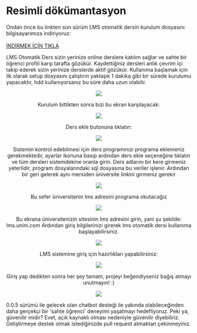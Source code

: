 <h1>Resimli dökümantasyon</h1>
Ondan önce bu linkten son sürüm LMS otomatik dersin kurulum dosyasını bilgisayarımıza indiriyoruz:<br><br>
<a href="https://github.com/halitsever/lms-otomatik-ders/releases/latest/download/Lmsotomatikders.exe">İNDİRMEK İÇİN TIKLA</a>

LMS Otomatik Ders sizin yerinize online derslere katılım sağlar ve sahte bir öğrenci profili karşı tarafta gözükür. Kaydettiğiniz dersleri anlık çevrim içi takip ederek sizin yerinize derslerde aktif gözükür. Kullanıma başlamak için ilk olarak setup dosyasını çalıştırın yaklaşık 1 dakika gibi bir sürede kurulumu yapacaktır, hdd kullanıyorsanız bu süre daha uzun olabilir.

<p align="center">
  
 <img src="https://camo.githubusercontent.com/bc43f8243c0afa789ec1b721a9c4116ef2f9e8062c6e0e92fbb25199653cf7e6/68747470733a2f2f692e6962622e636f2f6e6a737a476a572f456b72616e2d416c2d6e742d732e706e67">
 </p>
 <p align="center">
 Kurulum bittikten sonra bizi bu ekran karşılayacak:
  </p>
  <p align="center">
 <img align="center" src="https://github.com/halitsever/lms-otomatik-ders/blob/gh-pages/Ads%C4%B1z1.PNG?raw=true">
  </p>
  <p align="center">Ders ekle butonuna tıklatın:</p>
  <p align="center">
 <img src="https://github.com/halitsever/lms-otomatik-ders/blob/gh-pages/Ads%C4%B1z3.png?raw=true">
  </p>
  <p align="center">
  Sistemin kontrol edebilmesi için ders programınızı programa eklemeniz gerekmektedir, ayarlar ikonuna basıp ardından ders ekle seçeneğine tıklatın ve tüm dersleri sistemdekine oranla girin. Ders adlarını bir kere girmeniz yeterlidir, program dosyalarındaki sql dosyasına bu veriler işlenir. Ardından bir geri gelerek aynı menüden üniversite linkini girmeniz gerekir
  </p>
  <p align="center">
 <img src="https://github.com/halitsever/lms-otomatik-ders/blob/gh-pages/Ads%C4%B1z4.PNG?raw=true">
  
  </p>
  <p align="center">Bu sefer üniversitenin lms adresini programa okutacağız</p>
  <p align="center">
 <img src="https://github.com/halitsever/lms-otomatik-ders/blob/gh-pages/Ads%C4%B1z5.PNG?raw=true">
 </p>
 <p align="center">Bu ekrana üniversitenizin sitesinin lms adresini girin, yani şu şekilde: lms.unim.com Ardından giriş bilgilerinizi girerek lms otomatik dersi kullanıma başlayabilirsiniz.
</p>
 <p align="center">
 <img src="https://github.com/halitsever/lms-otomatik-ders/blob/gh-pages/Ads%C4%B1z6.PNG?raw=true">
  </p>
  <p  align="center">LMS sistemine giriş için hazırlıkları yapabilirsiniz:</p>
  <p align="center">
 <img src="https://github.com/halitsever/lms-otomatik-ders/blob/gh-pages/Ads%C4%B1z7.PNG?raw=true">
  </p>
  <p align="center">Giriş yap dedikten sonra her şey tamam, projeyi beğendiyseniz bağış atmayı unutmayın! :)</p>
  <p align="center">
 <img src="https://github.com/halitsever/lms-otomatik-ders/blob/gh-pages/Ads%C4%B1z8.PNG?raw=true">
  </p>

<p align="center">
  
   0.0.5 sürümü ile gelecek olan chatbot desteği ile yakında olabileceğinden daha gerçekçi bir 'sahte öğrenci' deneyimi yaşatmayı hedefliyoruz. Peki ya, güvenilir midir? Evet, açık kaynaklı olması nedeniyle güvenilir diyebiliriz. Geliştirmeye destek olmak istediğinizde pull request atmaktan çekinmeyiniz.</p>
